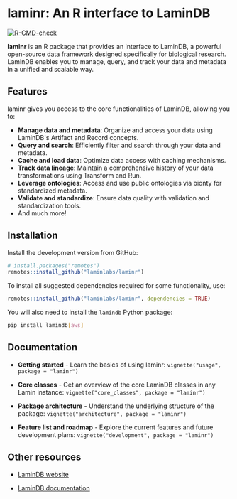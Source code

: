 # laminr: An R interface to LaminDB

<!-- badges: start -->
[![R-CMD-check](https://github.com/laminlabs/laminr/actions/workflows/R-CMD-check.yaml/badge.svg)](https://github.com/laminlabs/laminr/actions/workflows/R-CMD-check.yaml)
<!-- badges: end -->

**laminr** is an R package that provides an interface to LaminDB, a powerful open-source data framework designed specifically for biological research. LaminDB enables you to manage, query, and track your data and metadata in a unified and scalable way.

## Features

laminr gives you access to the core functionalities of LaminDB, allowing you to:

* **Manage data and metadata**: Organize and access your data using LaminDB's Artifact and Record concepts.
* **Query and search**: Efficiently filter and search through your data and metadata.
* **Cache and load data**: Optimize data access with caching mechanisms.
* **Track data lineage**: Maintain a comprehensive history of your data transformations using Transform and Run.
* **Leverage ontologies**: Access and use public ontologies via bionty for standardized metadata.
* **Validate and standardize**: Ensure data quality with validation and standardization tools.
* And much more!

## Installation

Install the development version from GitHub:

``` r
# install.packages("remotes")
remotes::install_github("laminlabs/laminr")
```

To install all suggested dependencies required for some functionality,
use:

``` r
remotes::install_github("laminlabs/laminr", dependencies = TRUE)
```

You will also need to install the `lamindb` Python package:

``` bash
pip install lamindb[aws]
```

## Documentation

* **Getting started** - Learn the basics of using laminr: `vignette("usage", package = "laminr")`

* **Core classes** - Get an overview of the core LaminDB classes in any Lamin instance: `vignette("core_classes", package = "laminr")`

* **Package architecture** - Understand the underlying structure of the package: `vignette("architecture", package = "laminr")`

* **Feature list and roadmap** - Explore the current features and future development plans: `vignette("development", package = "laminr")`

## Other resources

* [LaminDB website](https://lamin.ai/)

* [LaminDB documentation](https://docs.lamin.ai/)
